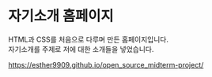 # 자기소개 홈페이지

HTML과 CSS를 처음으로 다루며 만든 홈페이지입니다.  
자기소개를 주제로 저에 대한 소개들을 넣었습니다.


 https://esther9909.github.io/open_source_midterm-project/
